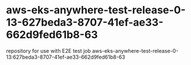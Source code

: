 # aws-eks-anywhere-test-release-0-13-627beda3-8707-41ef-ae33-662d9fed61b8-63
repository for use with E2E test job aws-eks-anywhere-test-release-0-13:627beda3-8707-41ef-ae33-662d9fed61b8-63
